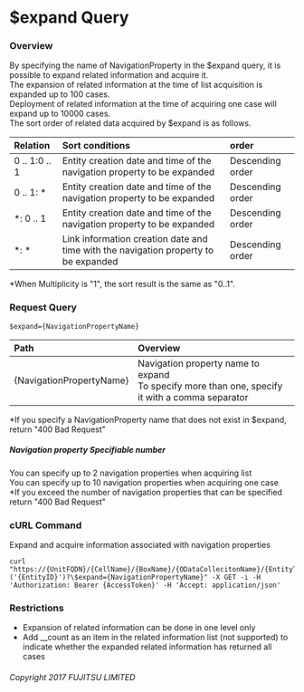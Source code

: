 # $expand Query

### Overview

By specifying the name of NavigationProperty in the $expand query, it is possible to expand related information and acquire it.  
The expansion of related information at the time of list acquisition is expanded up to 100 cases.  
Deployment of related information at the time of acquiring one case will expand up to 10000 cases.  
The sort order of related data acquired by $expand is as follows.

|Relation|Sort conditions|order|
|:--|:--|:--|
|0 .. 1:0 .. 1|Entity creation date and time of the navigation property to be expanded|Descending order|
|0 .. 1: *|Entity creation date and time of the navigation property to be expanded|Descending order|
|*: 0 .. 1|Entity creation date and time of the navigation property to be expanded|Descending order|
|*: *|Link information creation date and time with the navigation property to be expanded|Descending order|

\*When Multiplicity is "1", the sort result is the same as "0..1".

### Request Query

```
$expand={NavigationPropertyName}
```

|Path|Overview|
|:--|:--|
|{NavigationPropertyName}|Navigation property name to expand<br>To specify more than one, specify it with a comma separator|

\*If you specify a NavigationProperty name that does not exist in $expand, return "400 Bad Request"

##### Navigation property Specifiable number

You can specify up to 2 navigation properties when acquiring list  
You can specify up to 10 navigation properties when acquiring one case  
\*If you exceed the number of navigation properties that can be specified return "400 Bad Request"

### cURL Command

Expand and acquire information associated with navigation properties

```
curl "https://{UnitFQDN}/{CellName}/{BoxName}/{ODataCollecitonName}/{EntityTypeName}('{EntityID}')?\$expand={NavigationPropertyName}" -X GET -i -H 'Authorization: Bearer {AccessToken}' -H 'Accept: application/json'
```

### Restrictions

* Expansion of related information can be done in one level only
* Add \_\_count as an item in the related information list (not supported) to indicate whether the expanded related information has returned all cases

###### Copyright 2017 FUJITSU LIMITED
